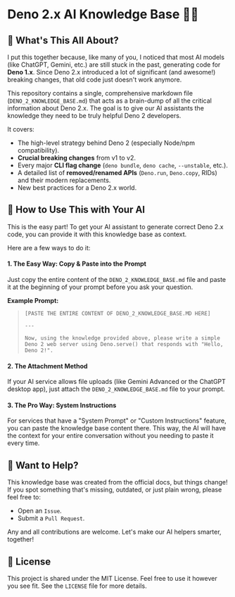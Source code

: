 # Deno 2.x AI Knowledge Base 🦕💡

## 🤔 What's This All About?

I put this together because, like many of you, I noticed that most AI models (like ChatGPT, Gemini, etc.) are still stuck in the past, generating code for **Deno 1.x**. Since Deno 2.x introduced a lot of significant (and awesome!) breaking changes, that old code just doesn't work anymore.

This repository contains a single, comprehensive markdown file (`DENO_2_KNOWLEDGE_BASE.md`) that acts as a brain-dump of all the critical information about Deno 2.x. The goal is to give our AI assistants the knowledge they need to be truly helpful Deno 2 developers.

It covers:
*   The high-level strategy behind Deno 2 (especially Node/npm compatibility).
*   **Crucial breaking changes** from v1 to v2.
*   Every major **CLI flag change** (`deno bundle`, `deno cache`, `--unstable`, etc.).
*   A detailed list of **removed/renamed APIs** (`Deno.run`, `Deno.copy`, RIDs) and their modern replacements.
*   New best practices for a Deno 2.x world.

## 🚀 How to Use This with Your AI

This is the easy part! To get your AI assistant to generate correct Deno 2.x code, you can provide it with this knowledge base as context.

Here are a few ways to do it:

#### 1. The Easy Way: Copy & Paste into the Prompt

Just copy the entire content of the `DENO_2_KNOWLEDGE_BASE.md` file and paste it at the beginning of your prompt before you ask your question.

**Example Prompt:**

> ```
> [PASTE THE ENTIRE CONTENT OF DENO_2_KNOWLEDGE_BASE.MD HERE]
>
> ---
>
> Now, using the knowledge provided above, please write a simple Deno 2 web server using Deno.serve() that responds with "Hello, Deno 2!".
> ```

#### 2. The Attachment Method

If your AI service allows file uploads (like Gemini Advanced or the ChatGPT desktop app), just attach the `DENO_2_KNOWLEDGE_BASE.md` file to your prompt.

#### 3. The Pro Way: System Instructions

For services that have a "System Prompt" or "Custom Instructions" feature, you can paste the knowledge base content there. This way, the AI will have the context for your entire conversation without you needing to paste it every time.

## 🙏 Want to Help?

This knowledge base was created from the official docs, but things change! If you spot something that's missing, outdated, or just plain wrong, please feel free to:

*   Open an `Issue`.
*   Submit a `Pull Request`.

Any and all contributions are welcome. Let's make our AI helpers smarter, together!

## 📄 License

This project is shared under the MIT License. Feel free to use it however you see fit. See the `LICENSE` file for more details.